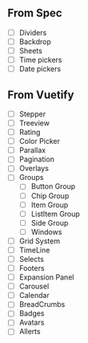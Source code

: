 ## From Spec

- [ ] Dividers
- [ ] Backdrop
- [ ] Sheets
- [ ] Time pickers
- [ ] Date pickers

## From Vuetify

- [ ] Stepper
- [ ] Treeview
- [ ] Rating
- [ ] Color Picker
- [ ] Parallax
- [ ] Pagination
- [ ] Overlays
- [ ] Groups 
    - [ ] Button Group
    - [ ] Chip Group
    - [ ] Item Group
    - [ ] ListItem Group
    - [ ] Side Group
    - [ ] Windows
- [ ] Grid System
- [ ] TimeLine
- [ ] Selects
- [ ] Footers
- [ ] Expansion Panel
- [ ] Carousel
- [ ] Calendar
- [ ] BreadCrumbs
- [ ] Badges
- [ ] Avatars
- [ ] Allerts
